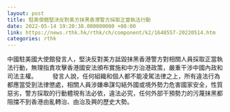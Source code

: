 ```yaml
---
layout: post
title: 駐美使館堅決反對美方抹黑香港警方採取正當執法行動
date: 2022-05-14 19:20:38.000000000 +08:00
link: https://news.rthk.hk/rthk/ch/component/k2/1648557-20220514.htm
categories: rthk
---
```


中國駐美國大使館發言人，堅決反對美方詆毀抹黑香港警方對相關人員採取正當執法行動，無理指責攻擊香港國安法頒布實施和中方治港政策，嚴重干涉中國內政和司法主權。
　　
發言人說，任何組織和個人都不能凌駕法律之上，所有違法行為都應當受到法律懲處，相關人員涉嫌串謀勾結外國或境外勢力危害國家安全，性質惡劣，警方採取的行動體現有法必依，違法必究，任何外部干預勢力的污蔑抹黑都阻擋不到香港由亂轉治、由治及興的歷史大勢。
